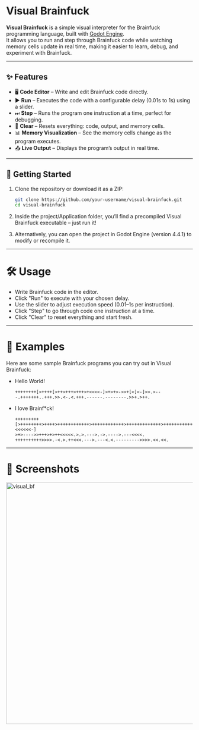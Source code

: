 # Visual Brainfuck

**Visual Brainfuck** is a simple visual interpreter for the Brainfuck programming language, built with [Godot Engine](https://godotengine.org/).  
It allows you to run and step through Brainfuck code while watching memory cells update in real time, making it easier to learn, debug, and experiment with Brainfuck.

---

## ✨ Features

- 🖥 **Code Editor** – Write and edit Brainfuck code directly.  
- ▶ **Run** – Executes the code with a configurable delay (0.01s to 1s) using a slider.  
- ⏭ **Step** – Runs the program one instruction at a time, perfect for debugging.  
- 🧹 **Clear** – Resets everything: code, output, and memory cells.  
- 📊 **Memory Visualization** – See the memory cells change as the program executes.  
- 📤 **Live Output** – Displays the program’s output in real time.  

---

## 🚀 Getting Started

1. Clone the repository or download it as a ZIP:  
   ```bash
   git clone https://github.com/your-username/visual-brainfuck.git
   cd visual-brainfuck
2. Inside the project/Application folder, you’ll find a precompiled Visual Brainfuck executable – just run it!

3. Alternatively, you can open the project in Godot Engine
   (version 4.4.1) to modify or recompile it.

---

# 🛠 Usage

- Write Brainfuck code in the editor.
- Click "Run" to execute with your chosen delay.
- Use the slider to adjust execution speed (0.01–1s per instruction).
- Click "Step" to go through code one instruction at a time.
- Click "Clear" to reset everything and start fresh.

---

# 🧪 Examples

Here are some sample Brainfuck programs you can try out in Visual Brainfuck:

- Hello World!
  ```bf
  ++++++++[>++++[>++>+++>+++>+<<<<-]>+>+>->>+[<]<-]>>.>---.+++++++..+++.>>.<-.<.+++.------.--------.>>+.>++.

- I love Brainf*ck!
  ```bf
  +++++++++[>++++++++>++++>++++++++++++>++++++++++++>+++++++++++++>+++++++++++<<<<<<-]
  >+>---->>+++>+>++<<<<<.>.>.--->.->.---->.---<<<<.
  ++++++++++>>>>.-<.>.++<<<.--->.---<.<.--------->>>>.<<.<<.

---

# 📸 Screenshots

<img width="1154" height="650" alt="visual_bf" src="https://github.com/user-attachments/assets/fb2b2f64-ec46-43dc-b490-4cb248d5e6bc" />
